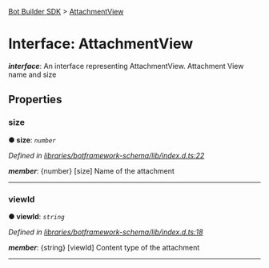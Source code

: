 [Bot Builder SDK](../README.md) > [AttachmentView](../interfaces/botbuilder.attachmentview.md)



# Interface: AttachmentView

*__interface__*: An interface representing AttachmentView. Attachment View name and size



## Properties
<a id="size"></a>

###  size

**●  size**:  *`number`* 

*Defined in [libraries/botframework-schema/lib/index.d.ts:22](https://github.com/Microsoft/botbuilder-js/blob/09ad751/libraries/botframework-schema/lib/index.d.ts#L22)*


*__member__*: {number} [size] Name of the attachment





___

<a id="viewid"></a>

###  viewId

**●  viewId**:  *`string`* 

*Defined in [libraries/botframework-schema/lib/index.d.ts:18](https://github.com/Microsoft/botbuilder-js/blob/09ad751/libraries/botframework-schema/lib/index.d.ts#L18)*


*__member__*: {string} [viewId] Content type of the attachment





___


